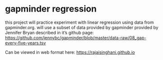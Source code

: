 # gapminder regression
this project will practice experiment with linear regression using data from gapminder.org.
will use a subset of data provided by gapminder provided by Jennifer Bryan described in it’s github page: https://github.com/jennybc/gapminder/blob/master/data-raw/08_gap-every-five-years.tsv

Can be viewed in web format here: https://rajaisinghani.github.io

